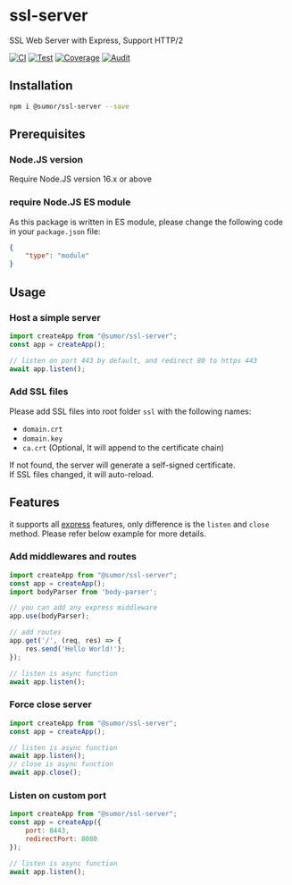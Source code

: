 # ssl-server
SSL Web Server with Express, Support HTTP/2

[![CI](https://github.com/sumor-cloud/ssl-server/actions/workflows/ci.yml/badge.svg)](https://github.com/sumor-cloud/ssl-server/actions/workflows/ci.yml)
[![Test](https://github.com/sumor-cloud/ssl-server/actions/workflows/ut.yml/badge.svg)](https://github.com/sumor-cloud/ssl-server/actions/workflows/ut.yml)
[![Coverage](https://github.com/sumor-cloud/ssl-server/actions/workflows/coverage.yml/badge.svg)](https://github.com/sumor-cloud/ssl-server/actions/workflows/coverage.yml)
[![Audit](https://github.com/sumor-cloud/ssl-server/actions/workflows/audit.yml/badge.svg)](https://github.com/sumor-cloud/ssl-server/actions/workflows/audit.yml)

## Installation
```bash
npm i @sumor/ssl-server --save
```

## Prerequisites

### Node.JS version
Require Node.JS version 16.x or above

### require Node.JS ES module
As this package is written in ES module,
please change the following code in your `package.json` file:
```json
{
    "type": "module"
}
```

## Usage

### Host a simple server

```javascript
import createApp from "@sumor/ssl-server";
const app = createApp();

// listen on port 443 by default, and redirect 80 to https 443
await app.listen();
```


### Add SSL files
Please add SSL files into root folder `ssl` with the following names:
- `domain.crt`
- `domain.key`
- `ca.crt` (Optional, It will append to the certificate chain)

If not found, the server will generate a self-signed certificate.  
If SSL files changed, it will auto-reload.
## Features

it supports all [express](https://www.npmjs.com/package/express) features, only difference is the `listen` and `close` method. Please refer below example for more details.

### Add middlewares and routes

```javascript
import createApp from "@sumor/ssl-server";
const app = createApp();
import bodyParser from 'body-parser';

// you can add any express middleware
app.use(bodyParser);

// add routes
app.get('/', (req, res) => {
    res.send('Hello World!');
});

// listen is async function
await app.listen();
```

### Force close server

```javascript
import createApp from "@sumor/ssl-server";
const app = createApp();

// listen is async function
await app.listen();
// close is async function
await app.close();
```

### Listen on custom port

```javascript
import createApp from "@sumor/ssl-server";
const app = createApp({
    port: 8443,
    redirectPort: 8080
});

// listen is async function
await app.listen();
```